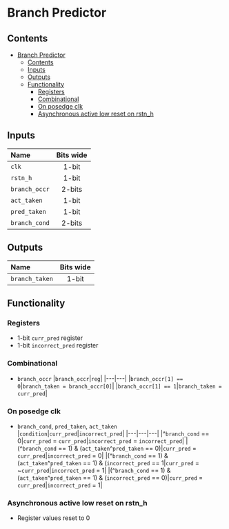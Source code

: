 # Branch Predictor #

## Contents
- [Branch Predictor](#branch-predictor)
  - [Contents](#contents)
  - [Inputs](#inputs)
  - [Outputs](#outputs)
  - [Functionality](#functionality)
    - [Registers](#registers)
    - [Combinational](#combinational)
    - [On posedge clk](#on-posedge-clk)
    - [Asynchronous active low reset on rstn\_h](#asynchronous-active-low-reset-on-rstn_h)

## Inputs
|Name|Bits wide|
|:---|:---:|
|```clk```|1-bit|
|```rstn_h```|1-bit|
|```branch_occr```|2-bits|
|```act_taken```|1-bit|
|```pred_taken```|1-bit|
|```branch_cond```|2-bits|


## Outputs
|Name|Bits wide|
|:---|:---:|
|```branch_taken```|1-bit|

## Functionality
### Registers
  - 1-bit ```curr_pred``` register
  - 1-bit ```incorrect_pred``` register
### Combinational
  - ```branch_occr```
    |```branch_occr```|```reg```|
    |---|---|
    |```branch_occr[1] == 0```|```branch_taken = branch_occr[0]```|
    |```branch_occr[1] == 1```|```branch_taken = curr_pred```|
### On posedge clk
  - ```branch_cond```, ```pred_taken```, ```act_taken```
    |```condition```|```curr_pred```|```incorrect_pred```|
    |---|---|---|
    |^```branch_cond``` == 0|```curr_pred``` = ```curr_pred```|```incorrect_pred``` = ```incorrect_pred```|
    |(^```branch_cond``` == 1) & (```act_taken```^```pred_taken``` == 0)|```curr_pred``` = ```curr_pred```|```incorrect_pred``` = 0|
     |(^```branch_cond``` == 1) & (```act_taken```^```pred_taken``` == 1) & (```incorrect_pred``` == 1|```curr_pred``` = ~```curr_pred```|```incorrect_pred``` = 1|
    |(^```branch_cond``` == 1) & (```act_taken```^```pred_taken``` == 1) & (```incorrect_pred``` == 0)|```curr_pred``` = ```curr_pred```|```incorrect_pred``` = 1|

### Asynchronous active low reset on rstn_h
  - Register values reset to 0
